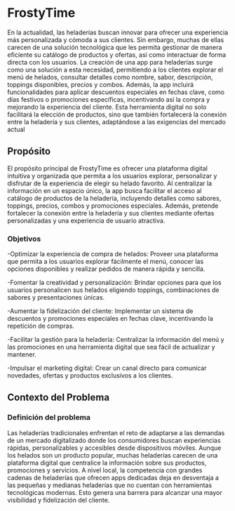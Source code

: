 # FrostyTime
En la actualidad, las heladerías buscan innovar para ofrecer una experiencia más personalizada y cómoda a sus clientes. Sin embargo, muchas de ellas carecen de una solución tecnológica que les permita gestionar de manera eficiente su catálogo de productos y ofertas, así como interactuar de forma directa con los usuarios. La creación de una app para heladerías surge como una solución a esta necesidad, permitiendo a los clientes explorar el menú de helados, consultar detalles como nombre, sabor, descripción, toppings disponibles, precios y combos. Además, la app incluirá funcionalidades para aplicar descuentos especiales en fechas clave, como días festivos o promociones específicas, incentivando así la compra y mejorando la experiencia del cliente. Esta herramienta digital no solo facilitará la elección de productos, sino que también fortalecerá la conexión entre la heladería y sus clientes, adaptándose a las exigencias del mercado actual

## Propósito
El propósito principal de FrostyTime es ofrecer una plataforma digital intuitiva y organizada que permita a los usuarios explorar, personalizar y disfrutar de la experiencia de elegir su helado favorito. Al centralizar la información en un espacio único, la app busca facilitar el acceso al catálogo de productos de la heladería, incluyendo detalles como sabores, toppings, precios, combos y promociones especiales. Además, pretende fortalecer la conexión entre la heladería y sus clientes mediante ofertas personalizadas y una experiencia de usuario atractiva.

### Objetivos
-Optimizar la experiencia de compra de helados: Proveer una plataforma que permita a los usuarios explorar fácilmente el menú, conocer las opciones disponibles y realizar pedidos de manera rápida y sencilla.

-Fomentar la creatividad y personalización: Brindar opciones para que los usuarios personalicen sus helados eligiendo toppings, combinaciones de sabores y presentaciones únicas.

-Aumentar la fidelización del cliente: Implementar un sistema de descuentos y promociones especiales en fechas clave, incentivando la repetición de compras.

-Facilitar la gestión para la heladería: Centralizar la información del menú y las promociones en una herramienta digital que sea fácil de actualizar y mantener.

-Impulsar el marketing digital: Crear un canal directo para comunicar novedades, ofertas y productos exclusivos a los clientes.

## Contexto del Problema
### Definición del problema
Las heladerías tradicionales enfrentan el reto de adaptarse a las demandas de un mercado digitalizado donde los consumidores buscan experiencias rápidas, personalizables y accesibles desde dispositivos móviles. Aunque los helados son un producto popular, muchas heladerías carecen de una plataforma digital que centralice la información sobre sus productos, promociones y servicios.
A nivel local, la competencia con grandes cadenas de heladerías que ofrecen apps dedicadas deja en desventaja a las pequeñas y medianas heladerías que no cuentan con herramientas tecnológicas modernas. Esto genera una barrera para alcanzar una mayor visibilidad y fidelización del cliente.
